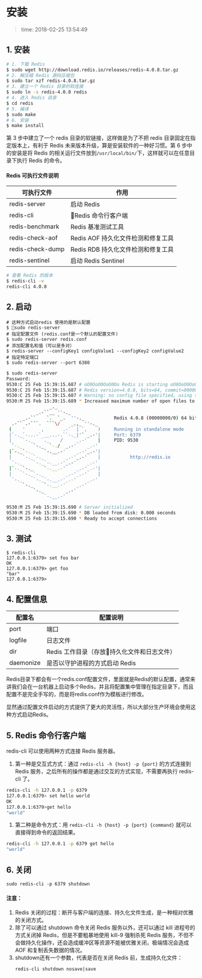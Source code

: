 # 安装
>time: 2018-02-25 13:54:49

## 1. 安装
```bash
# 1. 下载 Redis
$ sudo wget http://download.redis.io/releases/redis-4.0.8.tar.gz
# 2. 解压缩 Redis 源码压缩包
$ sudo tar xzf redis-4.0.8.tar.gz
# 3. 建立一个 Redis 目录的软连接
$ sudo ln -s redis-4.0.8 redis
# 4. 进入 Redis 目录
$ cd redis
# 5. 编译
$ sudo make
# 6. 安装
$ make install
```
第 3 步中建立了一个 redis 目录的软链接，这样做是为了不把 redis 目录固定在指定版本上，有利于 Redis 未来版本升级，算是安装软件的一种好习惯。第 6 步中的安装是将 Redis 的相关运行文件放到`/usr/local/bin/`下，这样就可以在任意目录下执行 Redis 的命令。

#### Redis 可执行文件说明
| 可执行文件 | 作用 |
|---|---|
| redis-server | 启动 Redis |
| redis-cli | Redis 命令行客户端 |
| redis-benchmark | Redis 基准测试工具 |
| redis-check-aof | Redis AOF 持久化文件检测和修复工具 |
| redis-check-dump | Redis RDB 持久化文件检测和修复工具 |
| redis-sentinel | 启动 Redis Sentinel |

```bash
# 查看 Redis 的版本
$ redis-cli -v
redis-cli 4.0.8
```

## 2. 启动


```
# 这种方式启动redis 使用的是默认配置
$ sudo redis-server
# 指定配置文件 (redis.conf是一个默认的配置文件)
$ sudo redis-server redis.conf
# 添加配置名和值（可以是多对）
$ redis-server --configKey1 configValue1 --configKey2 configValue2
# 指定特定端口
$ sudo redis-server --port 6380
```

```bash
$ sudo redis-server
Password:
9530:C 25 Feb 15:39:15.687 # oO0OoO0OoO0Oo Redis is starting oO0OoO0OoO0Oo
9530:C 25 Feb 15:39:15.687 # Redis version=4.0.8, bits=64, commit=00000000, modified=0, pid=9530, just started
9530:C 25 Feb 15:39:15.687 # Warning: no config file specified, using the default config. In order to specify a config file use redis-server /path/to/redis.conf
9530:M 25 Feb 15:39:15.689 * Increased maximum number of open files to 10032 (it was originally set to 256).
                _._                                                  
           _.-``__ ''-._                                             
      _.-``    `.  `_.  ''-._           Redis 4.0.8 (00000000/0) 64 bit
  .-`` .-```.  ```\/    _.,_ ''-._                                   
 (    '      ,       .-`  | `,    )     Running in standalone mode
 |`-._`-...-` __...-.``-._|'` _.-'|     Port: 6379
 |    `-._   `._    /     _.-'    |     PID: 9530
  `-._    `-._  `-./  _.-'    _.-'                                   
 |`-._`-._    `-.__.-'    _.-'_.-'|                                  
 |    `-._`-._        _.-'_.-'    |           http://redis.io        
  `-._    `-._`-.__.-'_.-'    _.-'                                   
 |`-._`-._    `-.__.-'    _.-'_.-'|                                  
 |    `-._`-._        _.-'_.-'    |                                  
  `-._    `-._`-.__.-'_.-'    _.-'                                   
      `-._    `-.__.-'    _.-'                                       
          `-._        _.-'                                           
              `-.__.-'                                               

9530:M 25 Feb 15:39:15.690 # Server initialized
9530:M 25 Feb 15:39:15.690 * DB loaded from disk: 0.000 seconds
9530:M 25 Feb 15:39:15.690 * Ready to accept connections
```

## 3. 测试
```
$ redis-cli 
127.0.0.1:6379> set foo bar
OK
127.0.0.1:6379> get foo
"bar"
127.0.0.1:6379> 
```
## 4. 配置信息
| 配置名 | 配置说明 |
|---|---|
| port | 端口 |
| logfile | 日志文件 |
| dir | Redis 工作目录（存放持久化文件和日志文件） |
| daemonize | 是否以守护进程的方式启动 Redis |

Redis目录下都会有一个redis.conf配置文件，里面就是Redis的默认配置，通常来讲我们会在一台机器上启动多个Redis，并且将配置集中管理在指定目录下，而且配置不是完全手写的，而是将redis.conf作为模板进行修改。

显然通过配置文件启动的方式提供了更大的灵活性，所以大部分生产环境会使用这种方式启动Redis。

## 5. Redis 命令行客户端
redis-cli 可以使用两种方式连接 Redis 服务器。
1. 第一种是交互式方式：通过 `redis-cli -h {host} -p {port}` 的方式连接到 Redis 服务，之后所有的操作都是通过交互的方式实现，不需要再执行 redis-cli 了。
```bash
redis-cli -h 127.0.0.1 -p 6379
127.0.0.1:6379> set hello world
OK
127.0.0.1:6379>get hello
"world"
```

1. 第二种是命令方式：用 `redis-cli -h {host} -p {port} {command}` 就可以直接得到命令的返回结果。
```bash
redis-cli -h 127.0.0.1 -p 6379 get hello
"world"
```


## 6. 关闭
```
sudo redis-cli -p 6379 shutdown
```

#### 注意：
1. Redis 关闭的过程：断开与客户端的连接、持久化文件生成，是一种相对优雅的关闭方式。
1. 除了可以通过 shutdown 命令关闭 Redis 服务以外，还可以通过 kill 进程号的方式关闭掉 Redis，但是不要粗暴地使用 kill-9 强制杀死 Redis 服务，不但不会做持久化操作，还会造成缓冲区等资源不能被优雅关闭，极端情况会造成 AOF 和复制丢失数据的情况。
1. shutdown还有一个参数，代表是否在关闭 Redis 前，生成持久化文件：
    ```bash
    redis-cli shutdown nosave|save
    ```
